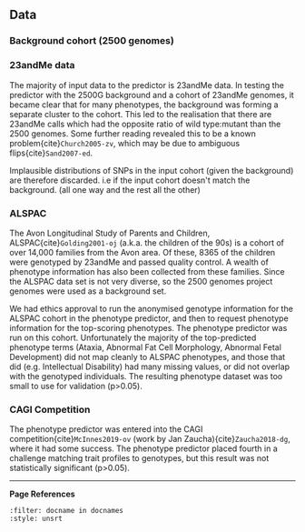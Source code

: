 ## Data

### Background cohort (2500 genomes)

### 23andMe data
[//]: # (TODO: Explain ambigious flips a bit better)
The majority of input data to the predictor is 23andMe data. In testing the predictor with the 2500G background and a cohort of 23andMe genomes, it became clear that for many phenotypes, the background was forming a separate cluster to the cohort. This led to the realisation that there are 23andMe calls which had the opposite ratio of wild type:mutant than the 2500 genomes. Some further reading revealed this to be a known problem{cite}`Church2005-zv`, which may be due to ambiguous flips{cite}`Sand2007-ed`.

[//]: # (TODO: Finish writing this sentence)
Implausible distributions of SNPs in the input cohort (given the background) are therefore discarded. i.e if the input cohort doesn't match the background. (all one way and the rest all the other)

### ALSPAC
The Avon Longitudinal Study of Parents and Children, ALSPAC{cite}`Golding2001-oj` (a.k.a. the children of the 90s) is a cohort of over 14,000 families from the Avon area. Of these, 8365 of the children were genotyped by 23andMe and passed quality control. A wealth of phenotype information has also been collected from these families. Since the ALSPAC data set is not very diverse, so the 2500 genomes project genomes were used as a background set. 

We had ethics approval to run the anonymised genotype information for the ALSPAC cohort in the phenotype predictor, and then to request phenotype information for the top-scoring phenotypes. The phenotype predictor was run on this cohort. Unfortunately the majority of the top-predicted phenotype terms (Ataxia, Abnormal Fat Cell Morphology, Abnormal Fetal Development) did not map cleanly to ALSPAC phenotypes, and those that did (e.g. Intellectual Disability) had many missing values, or did not overlap with the genotyped individuals. The resulting phenotype dataset was too small to use for validation (p>0.05). 

### CAGI Competition
The phenotype predictor was entered into the CAGI competition{cite}`McInnes2019-ov` (work by Jan Zaucha){cite}`Zaucha2018-dg`, where it had some success. The phenotype predictor placed fourth in a challenge matching trait profiles to genotypes, but this result was not statistically significant (p>0.05).

---
**Page References**

```{bibliography} /_bibliography/references.bib
:filter: docname in docnames
:style: unsrt
```